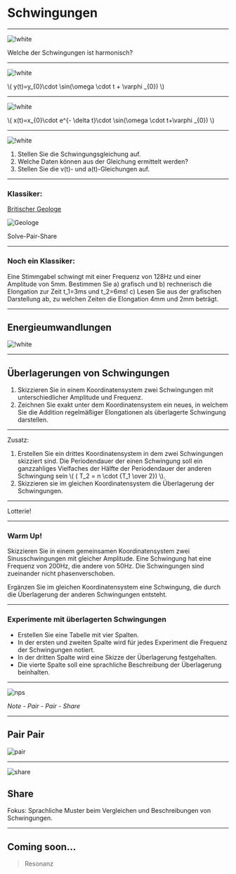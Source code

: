 # Schwingungen

---

![!white](https://upload.wikimedia.org/wikipedia/commons/7/77/Waveforms.svg)

Welche der Schwingungen ist harmonisch?

---

![!white](https://upload.wikimedia.org/wikipedia/commons/f/f8/Schwingungsanimation_nogif.svg)

\\( y(t)=y_{0}\cdot \sin(\omega \cdot t + \varphi _{0}) \\)

---

![!white](https://upload.wikimedia.org/wikipedia/commons/d/d4/Damped_oscillation_graph2.svg)

\\( x(t)=x_{0}\cdot e^{- \delta t}\cdot \sin(\omega \cdot t+\varphi _{0}) \\)

---

![!white](https://www.leifiphysik.de/sites/default/files/images/68e3ca3d64a9b0dae1c85950e65a7d81/992zeit-ort-diagramm_einer_harmonischen_schwingung.svg)

1. Stellen Sie die Schwingungsgleichung auf.
1. Welche Daten können aus der Gleichung ermittelt werden?
1. Stellen Sie die v(t)- und a(t)-Gleichungen auf.

---

### Klassiker:

[Britischer Geologe](https://www.leifiphysik.de/mechanik/mechanische-schwingungen/aufgabe/britischer-geologe)

![Geologe](https://www.leifiphysik.de/sites/default/files/images/fbe6531f1c9239ab08d274b96acdb179/992Britischer_Geologe.svg)

Solve-Pair-Share

---

### Noch ein Klassiker:

Eine Stimmgabel schwingt mit einer Frequenz von 128Hz und einer Amplitude von 5mm. Bestimmen Sie a) grafisch und b) rechnerisch die Elongation zur Zeit t_1=3ms und t_2=6ms! c) Lesen Sie aus der grafischen Darstellung ab, zu welchen Zeiten die Elongation 4mm und 2mm beträgt.


---

## Energieumwandlungen

![!white](https://upload.wikimedia.org/wikipedia/commons/f/f8/Schwingungsanimation_nogif.svg)

---

## Überlagerungen von Schwingungen

1. Skizzieren Sie in einem Koordinatensystem zwei Schwingungen mit unterschiedlicher Amplitude und Frequenz.
1222. Zeichnen Sie exakt unter dem Koordinatensystem ein neues, in welchem Sie die Addition regelmäßiger Elongationen als überlagerte Schwingung darstellen.

---

Zusatz:
1. Erstellen Sie ein drittes Koordinatensystem in dem zwei Schwingungen skizziert sind. Die Periodendauer der einen Schwingung soll ein ganzzahliges Vielfaches der Hälfte der Periodendauer der anderen Schwingung sein \\( ( T_2 = n \cdot {T_1 \over 2}) \\).
1. Skizzieren sie im gleichen Koordinatensystem die Überlagerung der Schwingungen.

---

Lotterie!

---

### Warm Up!

Skizzieren Sie in einem gemeinsamen Koordinatensystem zwei Sinusschwingungen mit gleicher Amplitude. Eine Schwingung hat eine Frequenz von 200Hz, die andere von 50Hz. Die Schwingungen sind zueinander nicht phasenverschoben.

Ergänzen Sie im gleichen Koordinatensystem eine Schwingung, die durch die Überlagerung der anderen Schwingungen entsteht.

---

### Experimente mit überlagerten Schwingungen

- Erstellen Sie eine Tabelle mit vier Spalten. 
- In der ersten und zweiten Spalte wird für jedes Experiment die Frequenz der Schwingungen notiert. 
- In der dritten Spalte wird eine Skizze der Überlagerung festgehalten. 
- Die vierte Spalte soll eine sprachliche Beschreibung der Überlagerung beinhalten.

---

![nps](https://openclipart.org/image/400px/227550)

*Note - Pair - Pair - Share*

---

## Pair Pair

![pair](https://upload.wikimedia.org/wikipedia/commons/3/30/Venn0111.svg)

---

![share](https://openclipart.org/image/400px/284226)

## Share

Fokus: Sprachliche Muster beim Vergleichen und Beschreibungen von Schwingungen.

---

## Coming soon...

> Resonanz
